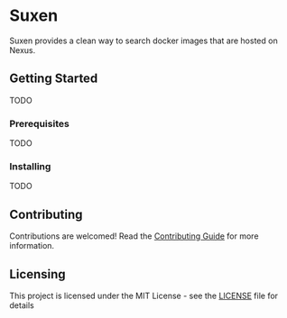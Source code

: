 # Suxen

Suxen provides a clean way to search docker images that are hosted on Nexus.

## Getting Started

TODO

### Prerequisites

TODO

### Installing

TODO

## Contributing

Contributions are welcomed! Read the [Contributing Guide](.github/CONTRIBUTING.md) for more information.

## Licensing

This project is licensed under the MIT License - see the [LICENSE](LICENSE) file for details
